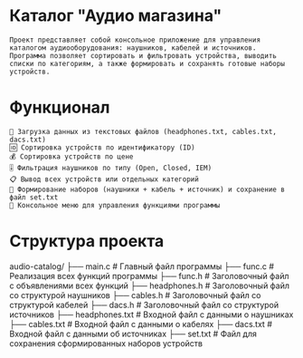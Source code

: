 # Каталог "Аудио магазина"
```
Проект представляет собой консольное приложение для управления каталогом аудиооборудования: наушников, кабелей и источников.
Программа позволяет сортировать и фильтровать устройства, выводить списки по категориям, а также формировать и сохранять готовые наборы устройств.
```
# Функционал
```
🔄 Загрузка данных из текстовых файлов (headphones.txt, cables.txt, dacs.txt)
🆔 Сортировка устройств по идентификатору (ID)
💰 Сортировка устройств по цене
🎚️ Фильтрация наушников по типу (Open, Closed, IEM)
📋 Вывод всех устройств или отдельных категорий
🧩 Формирование наборов (наушники + кабель + источник) и сохранение в файл set.txt
🧭 Консольное меню для управления функциями программы
```
# Структура проекта

audio-catalog/
├── main.c              # Главный файл программы
├── func.c              # Реализация всех функций программы
├── func.h              # Заголовочный файл с объявлениями всех функций
├── headphones.h        # Заголовочный файл со структурой наушников
├── cables.h            # Заголовочный файл со структурой кабелей
├── dacs.h              # Заголовочный файл со структурой источников
├── headphones.txt      # Входной файл с данными о наушниках
├── cables.txt          # Входной файл с данными о кабелях
├── dacs.txt            # Входной файл с данными об источниках
├── set.txt             # Файл для сохранения сформированных наборов устройств


